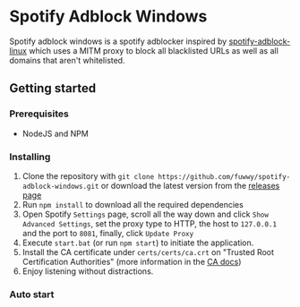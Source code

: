 Spotify Adblock Windows
=========

Spotify adblock windows is a spotify adblocker inspired by [spotify-adblock-linux](https://github.com/abba23/spotify-adblock-linux) which uses a MITM proxy to block all blacklisted URLs as well as all domains that aren't whitelisted.

## Getting started

### Prerequisites
- NodeJS and NPM

### Installing
1. Clone the repository with `git clone https://github.com/fuwwy/spotify-adblock-windows.git` or download the latest version from the [releases page](https://github.com/fuwwy/spotify-adblock-windows/releases)
2. Run `npm install` to download all the required dependencies
3. Open Spotify `Settings` page, scroll all the way down and click `Show Advanced Settings`, set the proxy type to HTTP, the host to `127.0.0.1` and the port to `8081`, finally, click `Update Proxy`
4. Execute `start.bat` (or run `npm start`) to initiate the application.
5. Install the CA certificate under `certs/certs/ca.crt` on "Trusted Root Certification Authorities" (more information in the [CA docs](./docs/CA.md))
6. Enjoy listening without distractions.

### Auto start
